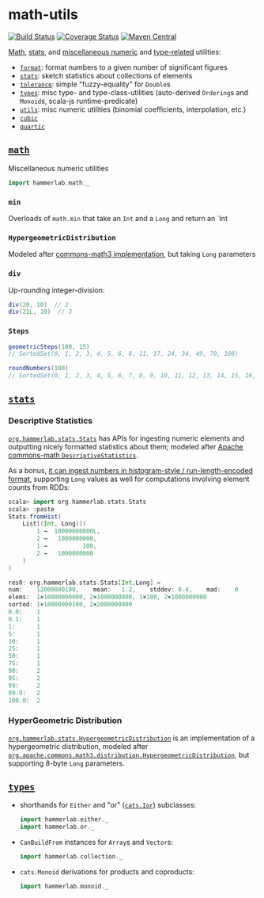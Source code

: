 # math-utils

[![Build Status](https://travis-ci.org/hammerlab/math-utils.svg?branch=master)](https://travis-ci.org/hammerlab/math-utils)
[![Coverage Status](https://coveralls.io/repos/github/hammerlab/math-utils/badge.svg?branch=master)](https://coveralls.io/github/hammerlab/math-utils?branch=master)
[![Maven Central](https://img.shields.io/maven-central/v/org.hammerlab/math_2.11.svg?maxAge=600)](http://search.maven.org/#search%7Cga%7C1%7Corg.hammerlab%20math)

[Math]($math), [stats](#stats), and [miscellaneous numeric](#tolerance) and [type-related](#types) utilities:

- [`format`](format): format numbers to a given number of significant figures
- [`stats`](stats): sketch statistics about collections of elements
- [`tolerance`](tolerance): simple "fuzzy-equality" for `Double`s
- [`types`](types): misc type- and type-class-utilities (auto-derived `Ordering`s and `Monoid`s, scala-js runtime-predicate)
- [`utils`](utils): misc numeric utilities (binomial coefficients, interpolation, etc.)
- [`cubic`](cubic)
- [`quartic`](quartic)

## [`math`](math)

Miscellaneous numeric utilities

```scala
import hammerlab.math._
```

### `min`
Overloads of `math.min` that take an `Int` and a `Long` and return an `Int

### `HypergeometricDistribution`

Modeled after [commons-math3 implementation](http://commons.apache.org/proper/commons-math/javadocs/api-3.6.1/index.html), but taking `Long` parameters

### `div`

Up-rounding integer-division:

```scala
div(20, 10)  // 2
div(21L, 10)  // 3
``` 

### `Steps`

```scala
geometricSteps(100, 15)
// SortedSet(0, 1, 2, 3, 4, 5, 6, 8, 11, 17, 24, 34, 49, 70, 100)

roundNumbers(100)
// SortedSet(0, 1, 2, 3, 4, 5, 6, 7, 8, 9, 10, 11, 12, 13, 14, 15, 16, 17, 18, 19, 20, 22, 24, 26, 28, 30, 32, 34, 36, 38, 40, 42, 44, 46, 48, 50, 55, 60, 65, 70, 75, 80, 85, 90, 95, 100)
```

## [`stats`](stats)

### Descriptive Statistics
[`org.hammerlab.stats.Stats`](https://github.com/hammerlab/iterator/blob/master/src/main/scala/org/hammerlab/stats/Stats.scala) has APIs for ingesting numeric elements and outputting nicely formatted statistics about them; modeled after [Apache commons-math `DescriptiveStatistics`](https://github.com/apache/commons-math/blob/MATH_3_6_1/src/main/java/org/apache/commons/math3/stat/descriptive/DescriptiveStatistics.java).

As a bonus, [it can ingest numbers in histogram-style / run-length-encoded format](https://github.com/hammerlab/magic-rdds/blob/master/src/main/scala/org/hammerlab/magic/stats/Stats.scala#L81), supporting `Long` values as well for computations involving element counts from RDDs: 

```scala
scala> import org.hammerlab.stats.Stats
scala> :paste
Stats.fromHist(
    List[(Int, Long)](
        1 →  10000000000L,
        2 →   1000000000,
        1 →          100,
        2 →   1000000000
    )
)

res0: org.hammerlab.stats.Stats[Int,Long] =
num:   	12000000100,   	mean:  	1.2,   	stddev:	0.4,   	mad:   	0
elems: 	1×10000000000, 2×1000000000, 1×100, 2×1000000000
sorted:	1×10000000100, 2×2000000000
0.0:   	1
0.1:   	1
1:     	1
5:     	1
10:    	1
25:    	1
50:    	1
75:    	1
90:    	2
95:    	2
99:    	2
99.9:  	2
100.0: 	2
```

### HyperGeometric Distribution
[`org.hammerlab.stats.HypergeometricDistribution`](https://github.com/hammerlab/iterator/blob/master/src/main/scala/org/hammerlab/stats/HypergeometricDistribution.scala) is an implementation of a hypergeometric distribution, modeled after [`org.apache.commons.math3.distribution.HypergeometricDistribution`](https://commons.apache.org/proper/commons-math/javadocs/api-3.6/org/apache/commons/math3/distribution/HypergeometricDistribution.html), but supporting 8-byte `Long` parameters.

## [`types`](types)

- shorthands for `Either` and "or" ([`cats.Ior`](https://typelevel.org/cats/datatypes/ior.html)) subclasses:

  ```scala
  import hammerlab.either._
  import hammerlab.or._
  ```

- `CanBuildFrom` instances for `Array`s and `Vector`s:

  ```scala
  import hammerlab.collection._
  ```
  
- `cats.Monoid` derivations for products and coproducts:

  ```scala
  import hammerlab.monoid._
  ```


